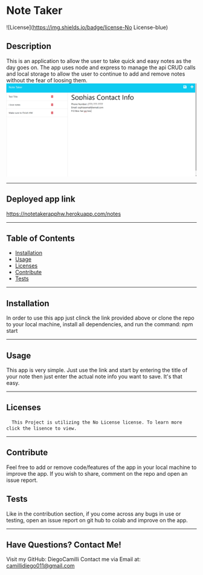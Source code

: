 # Note Taker
  ![License](https://img.shields.io/badge/license-No License-blue)
  ## Description
  This is an application to allow the user to take quick and easy notes as the day goes on. The app uses node and express to manage the api CRUD calls and local storage to allow the user to continue to add and remove notes without the fear of loosing them.
![appshowing](./public/Assets/Images/NoteTaker.png)
  ___
## Deployed app link
https://notetakerapphw.herokuapp.com/notes

___
  ## Table of Contents
  * [Installation](#installation)
  * [Usage](#usage)
  * [Licenses](#licenses)
  * [Contribute](#contribute)
  * [Tests](#tests)
  ___
  ## Installation
  In order to use this app just clinck the link provided above or clone the repo to your local machine, install all dependencies, and run the command: npm start
  ___
  ## Usage
  This app is very simple. Just use the link and start by entering the title of your note then just enter the actual note info you want to save. It's that easy.
  ___
  ## Licenses
  
      This Project is utilizing the No License license. To learn more click the lisence to view.
  ___
  ## Contribute
  Feel free to add or remove code/features of the app in your local machine to improve the app. If you wish to share, comment on the repo and open an issue report.
  ## Tests
  Like in the contribution section, if you come across any bugs in use or testing, open an issue report on git hub to colab and improve on the app.
  ___
  ## Have Questions? Contact Me!
  
  Visit my GitHub: DiegoCamilli
  Contact me via Email at: camillidiego011@gmail.com

